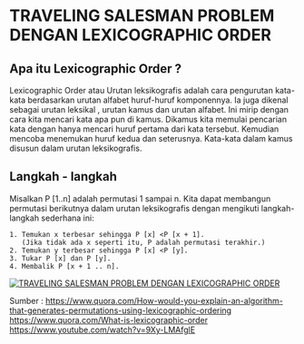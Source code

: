 # TRAVELING SALESMAN PROBLEM DENGAN LEXICOGRAPHIC ORDER

## Apa itu Lexicographic Order ?
Lexicographic Order atau Urutan leksikografis adalah cara pengurutan kata-kata berdasarkan urutan alfabet huruf-huruf komponennya. Ia juga dikenal sebagai urutan leksikal , urutan kamus dan urutan alfabet. Ini mirip dengan cara kita mencari kata apa pun di kamus. Dikamus kita memulai pencarian kata dengan hanya mencari huruf pertama dari kata tersebut. Kemudian mencoba menemukan huruf kedua dan seterusnya. Kata-kata dalam kamus disusun dalam urutan leksikografis.

## Langkah - langkah
Misalkan P [1..n] adalah permutasi 1 sampai n. Kita dapat membangun permutasi berikutnya dalam urutan leksikografis dengan mengikuti langkah-langkah sederhana ini:
```
1. Temukan x terbesar sehingga P [x] <P [x + 1].
   (Jika tidak ada x seperti itu, P adalah permutasi terakhir.)
2. Temukan y terbesar sehingga P [x] <P [y].
3. Tukar P [x] dan P [y].
4. Membalik P [x + 1 .. n].
```


[![TRAVELING SALESMAN PROBLEM DENGAN LEXICOGRAPHIC ORDER](https://i.ytimg.com/vi/9Xy-LMAfglE/default.jpg?sqp=-oaymwEECHQQQQ&rs=AMzJL3ki5QTx1r433K6wnBNW8PUJ-u5SGA)](https://www.youtube.com/watch?v=9Xy-LMAfglE)


Sumber :
https://www.quora.com/How-would-you-explain-an-algorithm-that-generates-permutations-using-lexicographic-ordering
https://www.quora.com/What-is-lexicographic-order
https://www.youtube.com/watch?v=9Xy-LMAfglE